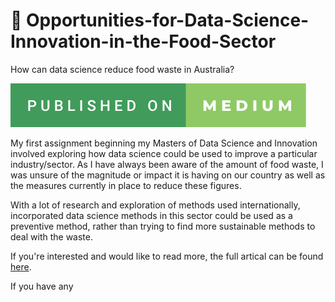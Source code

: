 # 🍔 Opportunities-for-Data-Science-Innovation-in-the-Food-Sector
How can data science reduce food waste in Australia?

[![badge](https://github.com/Denneya/Opportunities-for-Data-Science-Innovation-in-the-Food-Sector/blob/main/published-on-medium.svg)](https://medium.com/@denneya.muscat/opportunities-for-data-science-innovation-in-the-food-sector-35153790294)

My first assignment beginning my Masters of Data Science and Innovation involved exploring how data science could be used to improve a particular industry/sector. As I have always been aware of the amount of food waste, I was unsure of the magnitude or impact it is having on our country as well as the measures currently in place to reduce these figures. 

With a lot of research and exploration of methods used internationally, incorporated data science methods in this sector could be used as a preventive method, rather than trying to find more sustainable methods to deal with the waste. 

If you're interested and would like to read more, the full artical can be found [here](https://medium.com/@denneya.muscat/opportunities-for-data-science-innovation-in-the-food-sector-35153790294).

If you have any 



